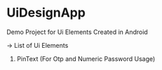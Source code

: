 # UiDesignApp
Demo Project for Ui Elements Created in Android

-> List of Ui Elements
  1. PinText (For Otp and Numeric Password Usage)
